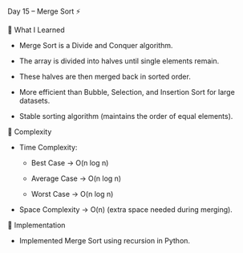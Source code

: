 Day 15 – Merge Sort ⚡


🔹 What I Learned

- Merge Sort is a Divide and Conquer algorithm.

- The array is divided into halves until single elements remain.

- These halves are then merged back in sorted order.

- More efficient than Bubble, Selection, and Insertion Sort for large datasets.

- Stable sorting algorithm (maintains the order of equal elements).

🔹 Complexity

- Time Complexity:

   - Best Case → O(n log n)

   - Average Case → O(n log n)

   - Worst Case → O(n log n)

- Space Complexity → O(n) (extra space needed during merging).

🔹 Implementation

- Implemented Merge Sort using recursion in Python.
